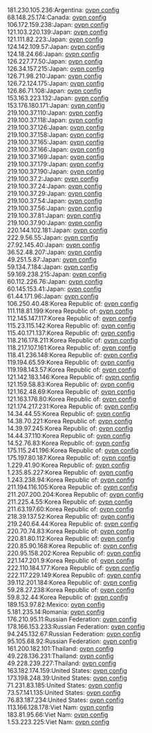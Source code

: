 181.230.105.236:Argentina: [ovpn config](vpn/181_230_105_236.ovpn)  
68.148.25.174:Canada: [ovpn config](vpn/68_148_25_174.ovpn)  
106.172.159.238:Japan: [ovpn config](vpn/106_172_159_238.ovpn)  
121.103.220.139:Japan: [ovpn config](vpn/121_103_220_139.ovpn)  
121.111.82.223:Japan: [ovpn config](vpn/121_111_82_223.ovpn)  
124.142.109.57:Japan: [ovpn config](vpn/124_142_109_57.ovpn)  
124.18.24.66:Japan: [ovpn config](vpn/124_18_24_66.ovpn)  
126.227.77.50:Japan: [ovpn config](vpn/126_227_77_50.ovpn)  
126.34.157.215:Japan: [ovpn config](vpn/126_34_157_215.ovpn)  
126.71.98.210:Japan: [ovpn config](vpn/126_71_98_210.ovpn)  
126.72.124.175:Japan: [ovpn config](vpn/126_72_124_175.ovpn)  
126.86.71.108:Japan: [ovpn config](vpn/126_86_71_108.ovpn)  
153.163.223.132:Japan: [ovpn config](vpn/153_163_223_132.ovpn)  
153.176.180.171:Japan: [ovpn config](vpn/153_176_180_171.ovpn)  
219.100.37.110:Japan: [ovpn config](vpn/219_100_37_110.ovpn)  
219.100.37.118:Japan: [ovpn config](vpn/219_100_37_118.ovpn)  
219.100.37.126:Japan: [ovpn config](vpn/219_100_37_126.ovpn)  
219.100.37.158:Japan: [ovpn config](vpn/219_100_37_158.ovpn)  
219.100.37.165:Japan: [ovpn config](vpn/219_100_37_165.ovpn)  
219.100.37.166:Japan: [ovpn config](vpn/219_100_37_166.ovpn)  
219.100.37.169:Japan: [ovpn config](vpn/219_100_37_169.ovpn)  
219.100.37.179:Japan: [ovpn config](vpn/219_100_37_179.ovpn)  
219.100.37.190:Japan: [ovpn config](vpn/219_100_37_190.ovpn)  
219.100.37.2:Japan: [ovpn config](vpn/219_100_37_2.ovpn)  
219.100.37.24:Japan: [ovpn config](vpn/219_100_37_24.ovpn)  
219.100.37.29:Japan: [ovpn config](vpn/219_100_37_29.ovpn)  
219.100.37.54:Japan: [ovpn config](vpn/219_100_37_54.ovpn)  
219.100.37.56:Japan: [ovpn config](vpn/219_100_37_56.ovpn)  
219.100.37.81:Japan: [ovpn config](vpn/219_100_37_81.ovpn)  
219.100.37.90:Japan: [ovpn config](vpn/219_100_37_90.ovpn)  
220.144.102.181:Japan: [ovpn config](vpn/220_144_102_181.ovpn)  
222.9.56.55:Japan: [ovpn config](vpn/222_9_56_55.ovpn)  
27.92.145.40:Japan: [ovpn config](vpn/27_92_145_40.ovpn)  
36.52.48.207:Japan: [ovpn config](vpn/36_52_48_207.ovpn)  
49.251.5.87:Japan: [ovpn config](vpn/49_251_5_87.ovpn)  
59.134.7.184:Japan: [ovpn config](vpn/59_134_7_184.ovpn)  
59.169.238.215:Japan: [ovpn config](vpn/59_169_238_215.ovpn)  
60.112.226.76:Japan: [ovpn config](vpn/60_112_226_76.ovpn)  
60.145.153.41:Japan: [ovpn config](vpn/60_145_153_41.ovpn)  
61.44.171.96:Japan: [ovpn config](vpn/61_44_171_96.ovpn)  
106.250.40.48:Korea Republic of: [ovpn config](vpn/106_250_40_48.ovpn)  
111.118.81.199:Korea Republic of: [ovpn config](vpn/111_118_81_199.ovpn)  
112.145.147.117:Korea Republic of: [ovpn config](vpn/112_145_147_117.ovpn)  
115.23.115.142:Korea Republic of: [ovpn config](vpn/115_23_115_142.ovpn)  
115.40.171.137:Korea Republic of: [ovpn config](vpn/115_40_171_137.ovpn)  
118.216.178.211:Korea Republic of: [ovpn config](vpn/118_216_178_211.ovpn)  
118.217.107.161:Korea Republic of: [ovpn config](vpn/118_217_107_161.ovpn)  
118.41.236.148:Korea Republic of: [ovpn config](vpn/118_41_236_148.ovpn)  
119.194.65.59:Korea Republic of: [ovpn config](vpn/119_194_65_59.ovpn)  
119.198.143.57:Korea Republic of: [ovpn config](vpn/119_198_143_57.ovpn)  
121.142.183.146:Korea Republic of: [ovpn config](vpn/121_142_183_146.ovpn)  
121.159.58.83:Korea Republic of: [ovpn config](vpn/121_159_58_83.ovpn)  
121.162.48.69:Korea Republic of: [ovpn config](vpn/121_162_48_69.ovpn)  
121.163.176.80:Korea Republic of: [ovpn config](vpn/121_163_176_80.ovpn)  
121.174.217.231:Korea Republic of: [ovpn config](vpn/121_174_217_231.ovpn)  
14.34.44.55:Korea Republic of: [ovpn config](vpn/14_34_44_55.ovpn)  
14.38.70.221:Korea Republic of: [ovpn config](vpn/14_38_70_221.ovpn)  
14.39.97.245:Korea Republic of: [ovpn config](vpn/14_39_97_245.ovpn)  
14.44.37.110:Korea Republic of: [ovpn config](vpn/14_44_37_110.ovpn)  
14.52.76.83:Korea Republic of: [ovpn config](vpn/14_52_76_83.ovpn)  
175.115.241.196:Korea Republic of: [ovpn config](vpn/175_115_241_196.ovpn)  
175.197.80.187:Korea Republic of: [ovpn config](vpn/175_197_80_187.ovpn)  
1.229.41.90:Korea Republic of: [ovpn config](vpn/1_229_41_90.ovpn)  
1.235.85.227:Korea Republic of: [ovpn config](vpn/1_235_85_227.ovpn)  
1.243.238.94:Korea Republic of: [ovpn config](vpn/1_243_238_94.ovpn)  
211.194.116.105:Korea Republic of: [ovpn config](vpn/211_194_116_105.ovpn)  
211.207.200.204:Korea Republic of: [ovpn config](vpn/211_207_200_204.ovpn)  
211.225.4.55:Korea Republic of: [ovpn config](vpn/211_225_4_55.ovpn)  
211.63.197.60:Korea Republic of: [ovpn config](vpn/211_63_197_60.ovpn)  
218.39.137.52:Korea Republic of: [ovpn config](vpn/218_39_137_52.ovpn)  
219.240.64.44:Korea Republic of: [ovpn config](vpn/219_240_64_44.ovpn)  
220.70.74.83:Korea Republic of: [ovpn config](vpn/220_70_74_83.ovpn)  
220.81.80.112:Korea Republic of: [ovpn config](vpn/220_81_80_112.ovpn)  
220.85.90.168:Korea Republic of: [ovpn config](vpn/220_85_90_168.ovpn)  
220.95.158.202:Korea Republic of: [ovpn config](vpn/220_95_158_202.ovpn)  
221.147.201.9:Korea Republic of: [ovpn config](vpn/221_147_201_9.ovpn)  
222.110.184.177:Korea Republic of: [ovpn config](vpn/222_110_184_177.ovpn)  
222.117.229.149:Korea Republic of: [ovpn config](vpn/222_117_229_149.ovpn)  
39.112.201.184:Korea Republic of: [ovpn config](vpn/39_112_201_184.ovpn)  
59.28.27.238:Korea Republic of: [ovpn config](vpn/59_28_27_238.ovpn)  
59.8.32.44:Korea Republic of: [ovpn config](vpn/59_8_32_44.ovpn)  
189.153.97.82:Mexico: [ovpn config](vpn/189_153_97_82.ovpn)  
5.181.235.14:Romania: [ovpn config](vpn/5_181_235_14.ovpn)  
176.210.95.11:Russian Federation: [ovpn config](vpn/176_210_95_11.ovpn)  
178.166.153.233:Russian Federation: [ovpn config](vpn/178_166_153_233.ovpn)  
94.245.132.67:Russian Federation: [ovpn config](vpn/94_245_132_67.ovpn)  
95.105.68.92:Russian Federation: [ovpn config](vpn/95_105_68_92.ovpn)  
161.200.182.101:Thailand: [ovpn config](vpn/161_200_182_101.ovpn)  
49.228.136.231:Thailand: [ovpn config](vpn/49_228_136_231.ovpn)  
49.228.239.227:Thailand: [ovpn config](vpn/49_228_239_227.ovpn)  
163.182.174.159:United States: [ovpn config](vpn/163_182_174_159.ovpn)  
173.198.248.39:United States: [ovpn config](vpn/173_198_248_39.ovpn)  
71.231.83.185:United States: [ovpn config](vpn/71_231_83_185.ovpn)  
73.57.141.135:United States: [ovpn config](vpn/73_57_141_135.ovpn)  
76.83.187.234:United States: [ovpn config](vpn/76_83_187_234.ovpn)  
113.166.128.178:Viet Nam: [ovpn config](vpn/113_166_128_178.ovpn)  
183.81.95.66:Viet Nam: [ovpn config](vpn/183_81_95_66.ovpn)  
1.53.223.225:Viet Nam: [ovpn config](vpn/1_53_223_225.ovpn)  
